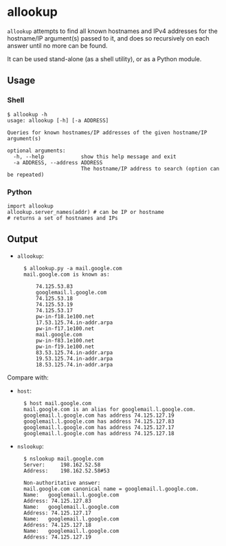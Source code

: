 # allookup 

`allookup` attempts to find all known hostnames and IPv4 addresses for the hostname/IP argument(s) passed to it, and does so recursively on each answer until no more can be found.

It can be used stand-alone (as a shell utility), or as a Python module.

## Usage

### Shell

	$ allookup -h
	usage: allookup [-h] [-a ADDRESS]

	Queries for known hostnames/IP addresses of the given hostname/IP argument(s)

    optional arguments:
      -h, --help            show this help message and exit
      -a ADDRESS, --address ADDRESS
                            The hostname/IP address to search (option can be repeated)

### Python

	import allookup
	allookup.server_names(addr) # can be IP or hostname
	# returns a set of hostnames and IPs

## Output

* `allookup`:

		$ allookup.py -a mail.google.com
		mail.google.com is known as:

            74.125.53.83
            googlemail.l.google.com
            74.125.53.18
            74.125.53.19
            74.125.53.17
            pw-in-f18.1e100.net
            17.53.125.74.in-addr.arpa
            pw-in-f17.1e100.net
            mail.google.com
            pw-in-f83.1e100.net
            pw-in-f19.1e100.net
            83.53.125.74.in-addr.arpa
            19.53.125.74.in-addr.arpa
            18.53.125.74.in-addr.arpa

Compare with:

* `host`:

		$ host mail.google.com
		mail.google.com is an alias for googlemail.l.google.com.
		googlemail.l.google.com has address 74.125.127.19
		googlemail.l.google.com has address 74.125.127.83
		googlemail.l.google.com has address 74.125.127.17
		googlemail.l.google.com has address 74.125.127.18

* `nslookup`:

		$ nslookup mail.google.com
		Server:		198.162.52.58
		Address:	198.162.52.58#53
		
		Non-authoritative answer:
		mail.google.com	canonical name = googlemail.l.google.com.
		Name:	googlemail.l.google.com
		Address: 74.125.127.83
		Name:	googlemail.l.google.com
		Address: 74.125.127.17
		Name:	googlemail.l.google.com
		Address: 74.125.127.18
		Name:	googlemail.l.google.com
		Address: 74.125.127.19

